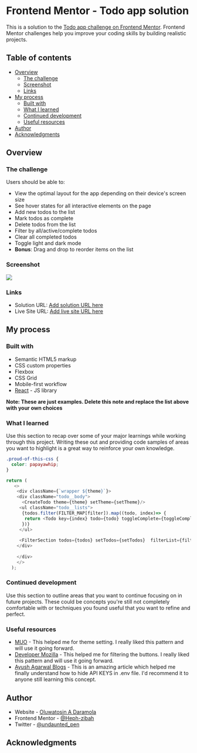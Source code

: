# Frontend Mentor - Todo app solution

This is a solution to the [Todo app challenge on Frontend Mentor](https://www.frontendmentor.io/challenges/todo-app-Su1_KokOW). Frontend Mentor challenges help you improve your coding skills by building realistic projects. 

## Table of contents

- [Overview](#overview)
  - [The challenge](#the-challenge)
  - [Screenshot](#screenshot)
  - [Links](#links)
- [My process](#my-process)
  - [Built with](#built-with)
  - [What I learned](#what-i-learned)
  - [Continued development](#continued-development)
  - [Useful resources](#useful-resources)
- [Author](#author)
- [Acknowledgments](#acknowledgments)

## Overview

### The challenge

Users should be able to:

- View the optimal layout for the app depending on their device's screen size
- See hover states for all interactive elements on the page
- Add new todos to the list
- Mark todos as complete
- Delete todos from the list
- Filter by all/active/complete todos
- Clear all completed todos
- Toggle light and dark mode
- **Bonus**: Drag and drop to reorder items on the list

### Screenshot

![](./screenshot.jpg)
### Links

- Solution URL: [Add solution URL here](https://your-solution-url.com)
- Live Site URL: [Add live site URL here](https://todo-app-six-tau-35.vercel.app/)

## My process

### Built with

- Semantic HTML5 markup
- CSS custom properties
- Flexbox
- CSS Grid
- Mobile-first workflow
- [React](https://reactjs.org/) - JS library

**Note: These are just examples. Delete this note and replace the list above with your own choices**

### What I learned

Use this section to recap over some of your major learnings while working through this project. Writing these out and providing code samples of areas you want to highlight is a great way to reinforce your own knowledge.

```css
.proud-of-this-css {
  color: papayawhip;
}
```
```js
return (
   <>
    <div className={`wrapper ${theme}`}>
    <div className="todo__body">
      <CreateTodo theme={theme} setTheme={setTheme}/>
     <ul className="todo__lists">
      {todos.filter(FILTER_MAP[filter]).map((todo, index)=> {
       return <Todo key={index} todo={todo} toggleComplete={toggleComplete} deleteTodo={deleteTodo}/>
      })}
     </ul>
     
     <FilterSection todos={todos} setTodos={setTodos}  filterList={filterList} setFilterStatus={setFilterStatus}/>
    </div>
    
    </div>
    </>
  );
```


### Continued development

Use this section to outline areas that you want to continue focusing on in future projects. These could be concepts you're still not completely comfortable with or techniques you found useful that you want to refine and perfect.

### Useful resources

- [MUO](https://www.makeuseof.com/how-to-add-dark-mode-to-a-react-application/) - This helped me for theme setting. I really liked this pattern and will use it going forward.
- [Developer Mozilla](https://developer.mozilla.org/en-US/docs/Learn/Tools_and_testing/Client-side_JavaScript_frameworks/React_interactivity_filtering_conditional_rendering#back_to_the_filter_buttons) - This helped me for filtering the buttons. I really liked this pattern and will use it going forward.
- [Ayush Agarwal Blogs](https://blogs.ayushdev.com/hide-firebase-api-keys-in-reactjs-project-using-environment-variables) - This is an amazing article which helped me finally understand how to hide API KEYS in .env file. I'd recommend it to anyone still learning this concept.

## Author

- Website - [Oluwatosin A Daramola](https://medium.com/@oluwatosinhephzibah)
- Frontend Mentor - [@Heph-zibah](https://www.frontendmentor.io/profile/Heph-zibah)
- Twitter - [@undaunted_pen](https://twitter.com/undaunted_pen)

## Acknowledgments

